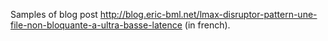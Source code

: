 Samples of blog post http://blog.eric-bml.net/lmax-disruptor-pattern-une-file-non-bloquante-a-ultra-basse-latence (in french).